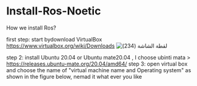 # Install-Ros-Noetic
How we install Ros?

first step: start bydownload VirtualBox
https://www.virtualbox.org/wiki/Downloads
![‏‏لقطة الشاشة (234)](https://github.com/To-Infinity-Reemas/Install-Ros-Noetic/assets/174404991/db349ab8-1dee-474b-a8f1-5f7f3f3ae092)

step 2: install  Ubuntu 20.04 or Ubuntu mate20.04 , I choose ubinti mata > https://releases.ubuntu-mate.org/20.04/amd64/
step 3: open virtual box and choose the name of "virtual machine name  and  Operating system" as shown in the figure below, nemad it what ever you like
